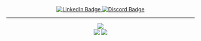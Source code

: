 <div id="badges" align="center">
  <a href="https://www.linkedin.com/in/mmark-tech/" target="_blank">
    <img src="https://img.shields.io/badge/LinkedIn-blue?style=for-the-badge&logo=linkedin&logoColor=white" alt="LinkedIn Badge"/>
  </a>
  <a href="https://discord.dog/258829716281098240" target="_blank">
    <img src="https://img.shields.io/badge/Discord-5865F2?style=for-the-badge&logo=discord&logoColor=white" alt="Discord Badge"/>
  </a>
  <br>
  <img src="https://komarev.com/ghpvc/?username=xHeaven&style=flat-square&color=blue" alt=""/>
</div>
<hr>
<div align="center">
  <img src='https://lanyard.cnrad.dev/api/258829716281098240'><br>
  <img src="https://github-readme-stats.vercel.app/api?username=xHeaven&show_icons=true&theme=dark&hide_border=true&border_radius=20">
  <img src="http://github-readme-streak-stats.herokuapp.com?user=xHeaven&theme=dark&hide_border=true&border_radius=20">
</div>
